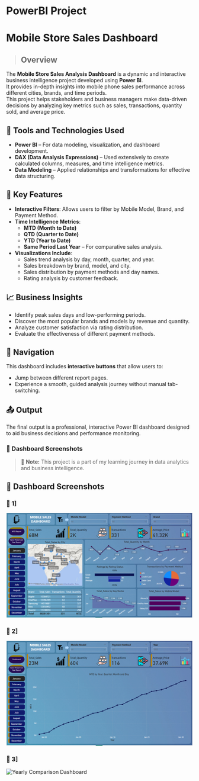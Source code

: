 # PowerBI Project
# Mobile Store Sales Dashboard
>##    Overview

The **Mobile Store Sales Analysis Dashboard** is a dynamic and interactive business intelligence project developed using **Power BI**. <br>It provides in-depth insights into mobile phone sales performance across different cities, brands, and time periods. <br>This project helps stakeholders and business managers make data-driven decisions by analyzing key metrics such as sales, transactions, quantity sold, and average price.
## 🔧 Tools and Technologies Used

- **Power BI** – For data modeling, visualization, and dashboard development.
- **DAX (Data Analysis Expressions)** – Used extensively to create calculated columns, measures, and time intelligence metrics.
- **Data Modeling** – Applied relationships and transformations for effective data structuring.
## 📌 Key Features

- **Interactive Filters**: Allows users to filter by Mobile Model, Brand, and Payment Method.
- **Time Intelligence Metrics**:
  - **MTD (Month to Date)**
  - **QTD (Quarter to Date)**
  - **YTD (Year to Date)**
  - **Same Period Last Year** – For comparative sales analysis.
- **Visualizations Include**:
  - Sales trend analysis by day, month, quarter, and year.
  - Sales breakdown by brand, model, and city.
  - Sales distribution by payment methods and day names.
  - Rating analysis by customer feedback.
## 📈 Business Insights

- Identify peak sales days and low-performing periods.
- Discover the most popular brands and models by revenue and quantity.
- Analyze customer satisfaction via rating distribution.
- Evaluate the effectiveness of different payment methods.

## 🧭 Navigation

This dashboard includes **interactive buttons** that allow users to:
- Jump between different report pages.
- Experience a smooth, guided analysis journey without manual tab-switching.
## 📤 Output

The final output is a professional, interactive Power BI dashboard designed to aid business decisions and performance monitoring.

### 📸 Dashboard Screenshots

> 🔗 **Note:** This project is a part of my learning journey in data analytics and business intelligence.
## 📸 Dashboard Screenshots

### 🔹 1] 
![Main Dashboard](Dashboard.png)

### 🔹 2]
![MTD Dashboard](MTD%20Report.png)

### 🔹 3] 
![Yearly Comparison Dashboard](Same%20period%20last%20year.png)
